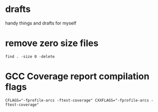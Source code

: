 # drafts
handy things and drafts for myself


# remove zero size files
`find . -size 0 -delete`

# GCC Coverage report compilation flags
`CFLAGS="-fprofile-arcs -ftest-coverage" CXXFLAGS="-fprofile-arcs -ftest-coverage"`
